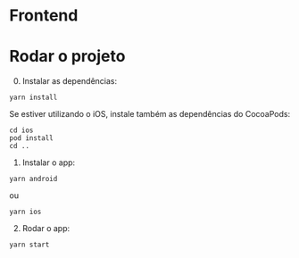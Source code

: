 # Frontend

# Rodar o projeto

0. Instalar as dependências:

```
yarn install
```

Se estiver utilizando o iOS, instale também as dependências do CocoaPods:

```
cd ios
pod install
cd ..
```

1. Instalar o app:

```
yarn android
```

ou

```
yarn ios
```

2. Rodar o app:

```
yarn start
```
